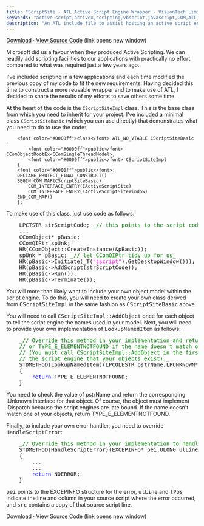 ```yaml
---
title: "ScriptSite - ATL Active Script Engine Wrapper - VisionTech Limited"
keywords: "active script,activex,scripting,vbscript,javascript,COM,ATL,visual c++"
description: "An ATL include file to assist hosting an active script engine in your project."
---
```

[Download](/software/download/ScriptSite.zip)  ·  [View Source Code](/software/download/ScriptSite.h.html) (link opens new window)

Microsoft did us a favour when they produced Active Scripting. We can readily add scripting facilities to our applications with practically no effort compared to what was required just a few years ago.

I've included scripting in a few applications and each time modified the previous copy of my code to fit the new requirements. Having decided this time to construct a more reusable wrapper and to make use of ATL, I decided to share the results of my efforts to save others some time.

At the heart of the code is the `CScriptSiteImpl` class. This is the base class from which you need to inherit for your project. I've included a minimal class `CScriptSiteBasic` (which you can use directly) that demonstrates what you need to do to use the code:

```
    <font color="#0000ff">class</font> ATL_NO_VTABLE CScriptSiteBasic :
        <font color="#0000ff">public</font> CComObjectRootEx<CComSingleThreadModel>,
        <font color="#0000ff">public</font> CScriptSiteImpl
    {
    <font color="#0000ff">public</font>:
    DECLARE_PROTECT_FINAL_CONSTRUCT()
    BEGIN_COM_MAP(CScriptSiteBasic)
        COM_INTERFACE_ENTRY(IActiveScriptSite)
        COM_INTERFACE_ENTRY(IActiveScriptSiteWindow)
    END_COM_MAP()
    };
```

To make use of this class, just use code as follows:

<pre>    LPCTSTR strScriptCode; <font color="#008000">_// this points to the script code we want to run_</font>
    ...
    CComObject<CScriptSiteBasic>* pBasic;
    CComQIPtr<IActiveScriptSite> spUnk;
    HR(CComObject<CScriptSiteBasic>::CreateInstance(&pBasic));
    spUnk = pBasic; <font color="#008000">_// let CComQIPtr tidy up for us_</font>
    HR(pBasic->Initiate(_T(<font color="#ff00ff">"jscript"</font>),GetDesktopWindow()));
    HR(pBasic->AddScript(strScriptCode));
    HR(pBasic->Run());
    HR(pBasic->Terminate());</pre>

You will more than likely want to include your own object model within the script engine. To do this, you will need to create your own class derived from <tt>CScriptSiteImpl</tt> in the same fashion as <tt>CScriptSiteBasic</tt> above.

You will need to call <tt>CScriptSiteImpl::AddObject</tt> once for each object to tell the script engine the names used in your model. Next, you will need to provide your own implementation of <tt>LookupNamedItem</tt> as follows:

<pre>    <font color="#008000">_// Override this method in your implementation and return the desired object
    // or TYPE_E_ELEMENTNOTFOUND if the name doesn't match one of yours
    // (You must call CScriptSiteImpl::AddObject in the first place to tell
    // the script engine that your objects exist)._</font>
    STDMETHOD(LookupNamedItem)(LPCOLESTR pstrName,LPUNKNOWN* ppunkItem)
    {
        <font color="#0000ff">return</font> TYPE_E_ELEMENTNOTFOUND;
    }</pre>

You need to check the value of pstrName and return the corresponding IUnknown interface for that object. Of course, the object must implement IDispatch because the script engines are late bound. If the name doesn't match one of your objects, return TYPE_E_ELEMENTNOTFOUND.

Finally, to include your own error handler, you need to override <tt>HandleScriptError</tt>:

<pre>    <font color="#008000">_// Override this method in your implementation to handle error messages_</font>
    STDMETHOD(HandleScriptError)(EXCEPINFO* pei,ULONG ulLine,LONG lPos,BSTR src)
    {
        ...
        ...
        <font color="#0000ff">return</font> NOERROR;
    }</pre>

<tt>pei</tt> points to the EXCEPINFO structure for the error, <tt>ulLine</tt> and <tt>lPos</tt> indicate the line and column in your source script where the error occurred, and <tt>src</tt> contains a copy of that source script line.

[Download](/software/download/ScriptSite.zip)  ·  [View Source Code](/software/download/ScriptSite.h.html) (link opens new window)